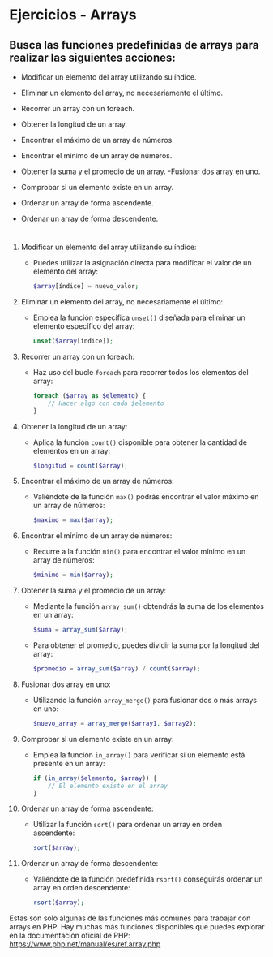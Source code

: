 # Ejercicios - Arrays

## Busca las funciones predefinidas de arrays para realizar las siguientes acciones:

- Modificar un elemento del array utilizando su índice.

- Eliminar un elemento del array, no necesariamente el último.

- Recorrer un array con un foreach.

- Obtener la longitud de un array.

- Encontrar el máximo de un array de números.

- Encontrar el mínimo de un array de números.

- Obtener la suma y el promedio de un array. -Fusionar dos array en uno.

- Comprobar si un elemento existe en un array.

- Ordenar un array de forma ascendente.

- Ordenar un array de forma descendente.

# 
  

1. Modificar un elemento del array utilizando su índice:

   - Puedes utilizar la asignación directa para modificar el valor de un elemento del array:
     ```php
     $array[índice] = nuevo_valor;
     ```

2. Eliminar un elemento del array, no necesariamente el último:

   - Emplea la función específica `unset()` diseñada para eliminar un elemento específico del array:
     ```php
     unset($array[índice]);
     ```

3. Recorrer un array con un foreach:

   - Haz uso del bucle `foreach` para recorrer todos los elementos del array:
     ```php
     foreach ($array as $elemento) {
         // Hacer algo con cada $elemento
     }
     ```

4. Obtener la longitud de un array:

   - Aplica la función `count()` disponible para obtener la cantidad de elementos en un array:
     ```php
     $longitud = count($array);
     ```

5. Encontrar el máximo de un array de números:

   - Valiéndote de la función `max()` podrás encontrar el valor máximo en un array de números:
     ```php
     $maximo = max($array);
     ```

6. Encontrar el mínimo de un array de números:

   - Recurre a la función `min()` para encontrar el valor mínimo en un array de números:
     ```php
     $minimo = min($array);
     ```

7. Obtener la suma y el promedio de un array:

   - Mediante la función `array_sum()` obtendrás la suma de los elementos en un array:
     ```php
     $suma = array_sum($array);
     ```
   - Para obtener el promedio, puedes dividir la suma por la longitud del array:
     ```php
     $promedio = array_sum($array) / count($array);
     ```

8. Fusionar dos array en uno:

   - Utilizando la función `array_merge()` para fusionar dos o más arrays en uno:
     ```php
     $nuevo_array = array_merge($array1, $array2);
     ```

9. Comprobar si un elemento existe en un array:

   - Emplea la función `in_array()` para verificar si un elemento está presente en un array:
     ```php
     if (in_array($elemento, $array)) {
         // El elemento existe en el array
     }
     ```

10. Ordenar un array de forma ascendente:

    - Utilizar la función `sort()` para ordenar un array en orden ascendente:
      ```php
      sort($array);
      ```

11. Ordenar un array de forma descendente:
    - Valiéndote de la función predefinida `rsort()` conseguirás ordenar un array en orden descendente:
      ```php
      rsort($array);
      ```

Estas son solo algunas de las funciones más comunes para trabajar con arrays en PHP. Hay muchas más funciones disponibles que puedes explorar en la documentación oficial de PHP: https://www.php.net/manual/es/ref.array.php

